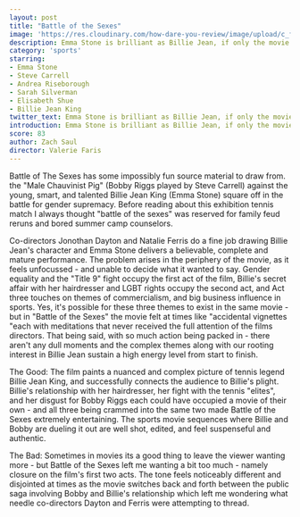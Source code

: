 ```yaml
---
layout: post
title: "Battle of the Sexes"
image: 'https://res.cloudinary.com/how-dare-you-review/image/upload/c_fill,h_399,w_760/v1529167993/battle-of-the-sexes.jpg'
description: Emma Stone is brilliant as Billie Jean, if only the movie around her was a little more focused.      
category: 'sports'
starring:
- Emma Stone
- Steve Carrell
- Andrea Riseborough
- Sarah Silverman
- Elisabeth Shue
- Billie Jean King
twitter_text: Emma Stone is brilliant as Billie Jean, if only the movie around her was a little more focused.
introduction: Emma Stone is brilliant as Billie Jean, if only the movie around her was a little more focused.
score: 83
author: Zach Saul
director: Valerie Faris 
---
```


Battle of The Sexes has some impossibly fun source material to draw from. the "Male Chauvinist Pig" (Bobby Riggs played by Steve Carrell)  against the young, smart, and talented Billie Jean King (Emma Stone) square off in the battle for gender supremacy.  Before reading about this exhibition tennis match I always thought "battle of the sexes" was reserved for family feud reruns and bored summer camp counselors.

Co-directors Jonothan Dayton and Natalie Ferris do a fine job drawing Billie Jean's character and Emma Stone delivers a believable, complete and mature performance. The problem arises in the periphery of the movie, as it feels unfocussed - and unable to decide what it wanted to say. Gender equality and the "Title 9" fight occupy the first act of the film, Billie's secret affair with her hairdresser and LGBT rights occupy the second act, and Act three touches on themes of commercialism, and big business influence in sports. Yes, it's possible for these three themes to exist in the same movie - but in "Battle of the Sexes" the movie felt at times like "accidental vignettes "each with meditations that never received the full attention of the films directors. That being said, with so much action being packed in - there aren't any dull moments and the complex themes along with our rooting interest in Billie Jean sustain a high energy level from start to finish.

The Good: The film paints a nuanced and complex picture of tennis legend Billie Jean King, and successfully connects the audience to Billie's plight. Billie's relationship with her hairdresser, her fight with the tennis "elites", and her disgust for Bobby Riggs each could have occupied a movie of their own - and all three being crammed into the same two made Battle of the Sexes extremely entertaining. The sports movie sequences where Billie and Bobby are dueling it out are well shot, edited, and feel suspenseful and authentic.

The Bad: Sometimes in movies its a good thing to leave the viewer wanting more - but Battle of the Sexes left me wanting a bit too much - namely closure on the film's first two acts. The tone feels noticeably different and disjointed at times as the movie switches back and forth between the public saga involving Bobby and Billie's relationship which left me wondering what needle co-directors Dayton and Ferris were attempting to thread.
